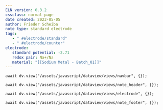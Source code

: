 ```yaml
---
ELN version: 0.3.2
cssclass: normal-page
date created: 2023-05-05
author: Frieder Scheiba
note type: standard electrode
tags: 
   - " #electrode/standard"
   - " #electrode/counter"
electrode:
   standard potential: -2.71
   redox pair: Na+/Na
   material: "[[Sodium Metal - Batch_01]]"
---
```


```dataviewjs
await dv.view("/assets/javascript/dataview/views/navbar", {});
```

```dataviewjs
await dv.view("/assets/javascript/dataview/views/note_header", {});
```

```dataviewjs
await dv.view("/assets/javascript/dataview/views/electrode", {});
```

```dataviewjs
await dv.view("/assets/javascript/dataview/views/note_footer", {});
```
